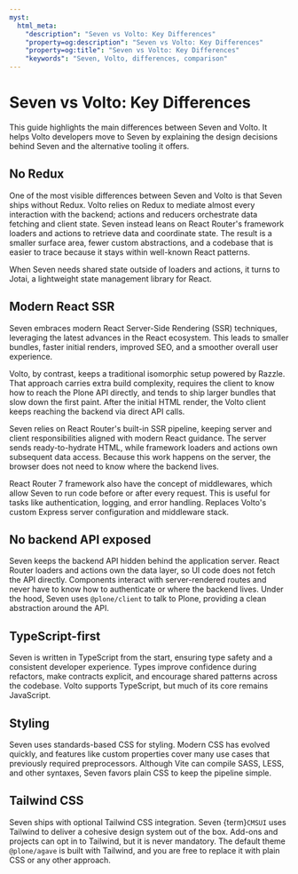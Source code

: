 ```yaml
---
myst:
  html_meta:
    "description": "Seven vs Volto: Key Differences"
    "property=og:description": "Seven vs Volto: Key Differences"
    "property=og:title": "Seven vs Volto: Key Differences"
    "keywords": "Seven, Volto, differences, comparison"
---
```


# Seven vs Volto: Key Differences

This guide highlights the main differences between Seven and Volto.
It helps Volto developers move to Seven by explaining the design decisions behind Seven and the alternative tooling it offers.

## No Redux

One of the most visible differences between Seven and Volto is that Seven ships without Redux.
Volto relies on Redux to mediate almost every interaction with the backend; actions and reducers orchestrate data fetching and client state.
Seven instead leans on React Router's framework loaders and actions to retrieve data and coordinate state.
The result is a smaller surface area, fewer custom abstractions, and a codebase that is easier to trace because it stays within well-known React patterns.

When Seven needs shared state outside of loaders and actions, it turns to Jotai, a lightweight state management library for React.


## Modern React SSR

Seven embraces modern React Server-Side Rendering (SSR) techniques, leveraging the latest advances in the React ecosystem.
This leads to smaller bundles, faster initial renders, improved SEO, and a smoother overall user experience.

Volto, by contrast, keeps a traditional isomorphic setup powered by Razzle.
That approach carries extra build complexity, requires the client to know how to reach the Plone API directly, and tends to ship larger bundles that slow down the first paint.
After the initial HTML render, the Volto client keeps reaching the backend via direct API calls.

Seven relies on React Router's built-in SSR pipeline, keeping server and client responsibilities aligned with modern React guidance.
The server sends ready-to-hydrate HTML, while framework loaders and actions own subsequent data access.
Because this work happens on the server, the browser does not need to know where the backend lives.

React Router 7 framework also have the concept of middlewares, which allow Seven to run code before or after every request.
This is useful for tasks like authentication, logging, and error handling.
Replaces Volto's custom Express server configuration and middleware stack.

## No backend API exposed

Seven keeps the backend API hidden behind the application server.
React Router loaders and actions own the data layer, so UI code does not fetch the API directly.
Components interact with server-rendered routes and never have to know how to authenticate or where the backend lives.
Under the hood, Seven uses `@plone/client` to talk to Plone, providing a clean abstraction around the API.

## TypeScript-first

Seven is written in TypeScript from the start, ensuring type safety and a consistent developer experience.
Types improve confidence during refactors, make contracts explicit, and encourage shared patterns across the codebase.
Volto supports TypeScript, but much of its core remains JavaScript.

## Styling

Seven uses standards-based CSS for styling.
Modern CSS has evolved quickly, and features like custom properties cover many use cases that previously required preprocessors.
Although Vite can compile SASS, LESS, and other syntaxes, Seven favors plain CSS to keep the pipeline simple.

## Tailwind CSS

Seven ships with optional Tailwind CSS integration.
Seven {term}`CMSUI` uses Tailwind to deliver a cohesive design system out of the box.
Add-ons and projects can opt in to Tailwind, but it is never mandatory.
The default theme `@plone/agave` is built with Tailwind, and you are free to replace it with plain CSS or any other approach.
